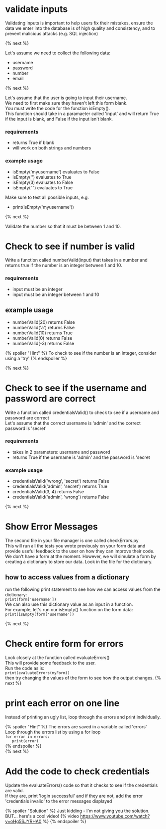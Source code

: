 # validate inputs
Validating inputs is important to help users fix their mistakes, ensure the data we enter into the database is of high quality and consistency, and to prevent malicious attacks (e.g. SQL injection)

{% next %}

Let's assume we need to collect the following data:
- username
- password
- number
- email

{% next %}

Let's assume that the user is going to input their username.  
We need to first make sure they haven't left this form blank.  
You must write the code for the function isEmpty().  
This function should take in a paramaeter called 'input' and will return True if the input is blank, and False if the input isn't blank. 

### requirements
- returns True if blank
- will work on both strings and numbers

### example usage
- isEmpty('myusername') evaluates to False
- isEmpty('') evaluates to True
- isEmpty(3) evaluates to False
- isEmpty('     ') evaluates to True

Make sure to test all possible inputs, e.g.
- print(isEmpty('myusername'))

{% next %}

Validate the number so that it must be between 1 and 10. 

# Check to see if number is valid
Write a function called numberValid(input) that takes in a number and returns true if the number is an integer between 1 and 10. 
### requirements
- input must be an integer
- input must be an integer between 1 and 10 

## example usage
- numberValid(20) returns False
- numberValid('a') returns False
- numberValid(10) returns True
- numberValid(0) returns False
- numberValid(-3) returns False

{% spoiler "Hint" %} To check to see if the number is an integer, consider using a 'try' {% endspoiler %}

{% next %}
# Check to see if the username and password are correct
Write a function called credentialsValid() to check to see if a username and password are correct  
Let's assume that the correct username is 'admin' and the correct password is 'secret'
### requirements
- takes in 2 parameters: username and password
- returns True if the username is 'admin' and the password is 'secret
### example usage
- credentialsValid('wrong', 'secret') returns False
- credentialsValid('admin', 'secret') returns True
- credentialsValid(3, 4) returns False
- credentialsValid('admin', 'wrong') returns False

{% next %}

# Show Error Messages
The second file in your file manager is one called checkErrors.py  
This will run all the tests you wrote previously on your form data and provide useful feedback to the user on how they can improve their code.  
We don't have a form at the moment. However, we will simulate a form by creating a dictionary to store our data. Look in the file for the dictionary.   
## how to access values from a dictionary
run the following print statement to see how we can access values from the dictionary:  
`print(form['username'])`  
We can also use this dictionary value as an input in a function.  
For example, let's run our isEmpty() function on the form data:  
`print(isEmpty(form['username'])`


{% next %}
# Check entire form for errors
Look closely at the function called evaluateErrors()  
This will provide some feedback to the user.  
Run the code as is:  
`print(evaluateErrors(myForm))`  
then try changing the values of the form to see how the output changes. 
{% next %}

# print each error on one line
Instead of printing an ugly list, loop through the errors and print individually.  

{% spoiler "Hint" %}
The errors are saved in a variable called 'errors'  
Loop through the errors list by using a for loop  
`for error in errors:`  
`   print(error)`  
{% endspoiler %}  
{% next %}

# Add the code to check credentials
Update the evaluateErrors() code so that it checks to see if the credentials are valid.  
If they are, print 'login successful' and if they are not, add the error 'credentials invalid' to the error messages displayed


{% spoiler "Solution" %} Just kidding - I'm not giving you the solution. BUT... here's a cool video!
{% video https://www.youtube.com/watch?v=oHg5SJYRHA0 %}
{% endspoiler %}


